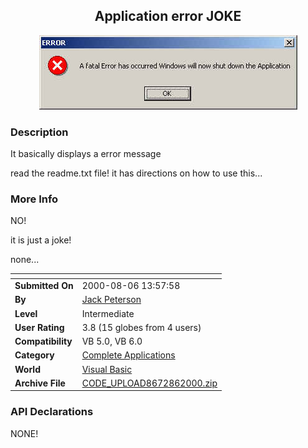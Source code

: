 ﻿<div align="center">

## Application error JOKE

<img src="PIC2000861656502915.jpg">
</div>

### Description

It basically displays a error message

read the readme.txt file! it has directions on how to use this...
 
### More Info
 
NO!

it is just a joke!

none...


<span>             |<span>
---                |---
**Submitted On**   |2000-08-06 13:57:58
**By**             |[Jack Peterson](https://github.com/Planet-Source-Code/PSCIndex/blob/master/ByAuthor/jack-peterson.md)
**Level**          |Intermediate
**User Rating**    |3.8 (15 globes from 4 users)
**Compatibility**  |VB 5\.0, VB 6\.0
**Category**       |[Complete Applications](https://github.com/Planet-Source-Code/PSCIndex/blob/master/ByCategory/complete-applications__1-27.md)
**World**          |[Visual Basic](https://github.com/Planet-Source-Code/PSCIndex/blob/master/ByWorld/visual-basic.md)
**Archive File**   |[CODE\_UPLOAD8672862000\.zip](https://github.com/Planet-Source-Code/jack-peterson-application-error-joke__1-10460/archive/master.zip)

### API Declarations

NONE!





